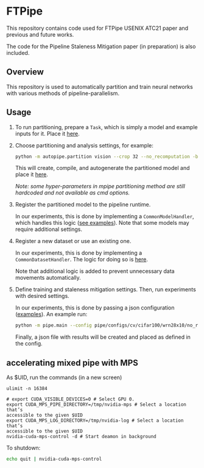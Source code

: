 
# FTPipe

This repository contains code used for FTPipe USENIX ATC21 paper and previous and future works.

The code for the Pipeline Staleness Mitigation paper (in preparation) is also included.

## Overview
This repository is used to automatically partition and train neural networks with various methods of pipeline-parallelism.


## Usage

1. To run partitioning, prepare a `Task`, which is simply a model and example inputs for it. Place it [here](autopipe/tasks).

2. Choose partitioning and analysis settings, for example:
    ```bash
    python -m autopipe.partition vision --crop 32 --no_recomputation -b 256 -p 4 --save_memory_mode --partitioning_method pipedream --model wrn_28x10_ c100_dr03_gn
    ```
    This will create, compile, and autogenerate the partitioned model and place it [here](models/partitioned).
    
    _Note: some hyper-parameters in mpipe partitioning method are still hardcoded and not available as cmd options._

3. Register the partitioned model to the pipeline runtime. 

    In our experiments, this is done by implementing a `CommonModelHandler`, which handles this logic 
    ([see examples](pipe/models/registery)). Note that some models may require additional settings.

4. Register a new dataset or use an existing one.  

    In our experiments, this is done by implementing a `CommonDatasetHandler`.
    The logic for doing so is [here](pipe/data).
    
    Note that additional logic is added to prevent unnecessary data movements automatically.

5. Define training and staleness mitigation settings. Then, run experiments with desired settings.

    In our experiments, this is done by passing a json configuration ([examples](pipe/configs)).
   An example run:
    ```bash
   python -m pipe.main --config pipe/configs/cv/cifar100/wrn28x10/no_recomputation/stale_nr.json --bs_train_from_cmd --bs_train 16 --step_every_from_cmd --step_every 16 --seed 42 --mode mp
   ```    
    Finally, a json file with results will be created and placed as defined in the config.
    
## accelerating mixed pipe with MPS
As $UID, run the commands (in a new screen)
```
ulimit -n 16384

# export CUDA_VISIBLE_DEVICES=0 # Select GPU 0.
export CUDA_MPS_PIPE_DIRECTORY=/tmp/nvidia-mps # Select a location that’s
accessible to the given $UID
export CUDA_MPS_LOG_DIRECTORY=/tmp/nvidia-log # Select a location that’s
accessible to the given $UID
nvidia-cuda-mps-control -d # Start deamon in background
```

To shutdown:
```bash
echo quit | nvidia-cuda-mps-control
```
